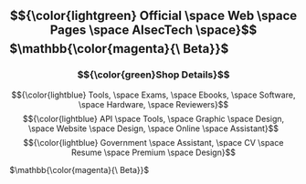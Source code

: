 ## $${\color{lightgreen} Official \space Web \space Pages \space AlsecTech \space}$$ $\mathbb{\color{magenta}{\ Beta}}$ 
### $${\color{green}Shop Details}$$

$${\color{lightblue} Tools, \space Exams, \space Ebooks, \space Software, \space Hardware, \space Reviewers}$$
$${\color{lightblue} API \space Tools, \space Graphic \space Design, \space Website \space Design, \space Online \space Assistant}$$
$${\color{lightblue} Government \space Assistant, \space CV \space Resume \space Premium \space Design}$$ 

$\mathbb{\color{magenta}{\ Beta}}$
